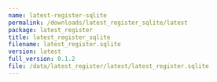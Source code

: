 ```yaml
---
name: latest-register-sqlite
permalink: /downloads/latest_register_sqlite/latest
package: latest_register
title: latest_register_sqlite
filename: latest_register.sqlite
version: latest
full_version: 0.1.2
file: /data/latest_register/latest/latest_register.sqlite
---
```

